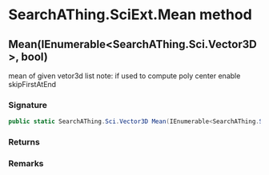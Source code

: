 # SearchAThing.SciExt.Mean method
## Mean(IEnumerable<SearchAThing.Sci.Vector3D>, bool)
mean of given vetor3d list
            note: if used to compute poly center enable skipFirstAtEnd

### Signature
```csharp
public static SearchAThing.Sci.Vector3D Mean(IEnumerable<SearchAThing.Sci.Vector3D> lst, bool skipFirstAtEnd = False)
```
### Returns

### Remarks


